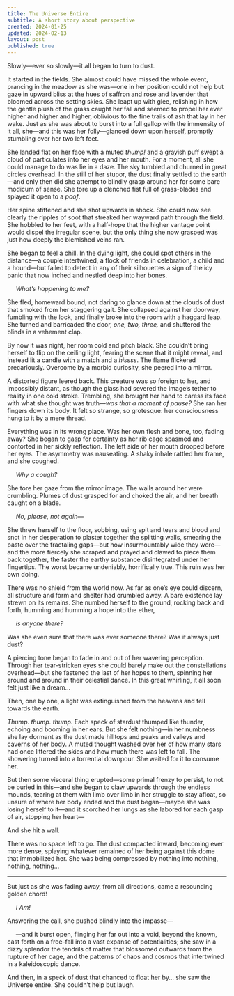 ```yaml
---
title: The Universe Entire
subtitle: A short story about perspective
created: 2024-01-25
updated: 2024-02-13
layout: post
published: true
---
```


Slowly—ever so slowly—it all began to turn to dust.

It started in the fields. She almost could have missed the whole event, prancing in the meadow
as she was—one in her position could not help but gaze in upward bliss at the hues of saffron and
rose and lavender that bloomed across the setting skies. She leapt up with glee, relishing in how
the gentle plush of the grass caught her fall and seemed to propel her ever higher and higher and
higher, oblivious to the fine trails of ash that lay in her wake. Just as she was about to burst into
a full gallop with the immensity of it all, she—and this was her folly—glanced down upon herself,
promptly stumbling over her two left feet.

She landed flat on her face with a muted _thump!_ and a grayish puff swept a cloud of particulates
into her eyes and her mouth. For a moment, all she could manage to do was lie in a daze. The sky
tumbled and churned in great circles overhead. In the still of her stupor, the dust finally settled to
the earth—and only then did she attempt to blindly grasp around her for some bare modicum of
sense. She tore up a clenched fist full of grass-blades and splayed it open to a _poof_.

Her spine stiffened and she shot upwards in shock. She could now see clearly the ripples of soot
that streaked her wayward path through the field. She hobbled to her feet, with a half-hope that
the higher vantage point would dispel the irregular scene, but the only thing she now grasped was
just how deeply the blemished veins ran.

She began to feel a chill. In the dying light, she could spot others in the distance—a couple
intertwined, a flock of friends in celebration, a child and a hound—but failed to detect in any of their
silhouettes a sign of the icy panic that now inched and nestled deep into her bones.

&nbsp;&nbsp;&nbsp;&nbsp; _What’s happening to me?_

She fled, homeward bound, not daring to glance down at the clouds of dust that smoked from her
staggering gait. She collapsed against her doorway, fumbling with the lock, and finally broke into
the room with a haggard leap. She turned and barricaded the door, _one, two, three,_ and shuttered
the blinds in a vehement clap.

By now it was night, her room cold and pitch black. She couldn’t bring herself to flip on the ceiling
light, fearing the scene that it might reveal, and instead lit a candle with a match and a _hissss_. The
flame flickered precariously. Overcome by a morbid curiosity, she peered into a mirror.

A distorted figure leered back. This creature was so foreign to her, and impossibly distant, as though
the glass had severed the image’s tether to reality in one cold stroke. Trembling, she brought her
hand to caress its face with what she thought was truth—_was that a moment of pause?_ She ran
her fingers down its body. It felt so strange, so grotesque: her consciousness hung to it by a mere
thread.

Everything was in its wrong place. Was her own flesh and bone, too, fading away? She began to
gasp for certainty as her rib cage spasmed and contorted in her sickly reflection. The left side of her
mouth drooped before her eyes. The asymmetry was nauseating. A shaky inhale rattled her frame,
and she coughed.

&nbsp;&nbsp;&nbsp;&nbsp; _Why a cough?_

She tore her gaze from the mirror image. The walls around her were crumbling. Plumes of dust
grasped for and choked the air, and her breath caught on a blade.

&nbsp;&nbsp;&nbsp;&nbsp; _No, please, not again—_

She threw herself to the floor, sobbing, using spit and tears and blood and snot in her desperation
to plaster together the splitting walls, smearing the paste over the fractaling gaps—but how
insurmountably wide they were—and the more fiercely she scraped and prayed and clawed to piece them
back together, the faster the earthy substance disintegrated under her fingertips. The worst became
undeniably, horrifically true. This ruin was her own doing.

There was no shield from the world now. As far as one’s eye could discern, all structure and form
and shelter had crumbled away. A bare existence lay strewn on its remains. She numbed herself to
the ground, rocking back and forth, humming and humming a hope into the ether,

&nbsp;&nbsp;&nbsp;&nbsp; _is anyone there?_

Was she even sure that there was ever someone there? Was it always just dust?

A piercing tone began to fade in and out of her wavering perception. Through her tear-stricken eyes
she could barely make out the constellations overhead—but she fastened the last of her hopes to
them, spinning her around and around in their celestial dance. In this great whirling, it all soon felt
just like a dream...

Then, one by one, a light was extinguished from the heavens and fell towards the earth.

_Thump. thump. thump._ Each speck of stardust thumped like thunder, echoing and booming in her
ears. But she felt nothing—in her numbness she lay dormant as the dust made hilltops and peaks
and valleys and caverns of her body. A muted thought washed over her of how many stars had
once littered the skies and how much there was left to fall. The showering turned into a torrential
downpour. She waited for it to consume her.

But then some visceral thing erupted—some primal frenzy to persist, to not be buried in this—and
she began to claw upwards through the endless mounds, tearing at them with limb over limb in her
struggle to stay afloat, so unsure of where her body ended and the dust began—maybe she was losing
herself to it—and it scorched her lungs as she labored for each gasp of air, stopping her heart—

And she hit a wall.

There was no space left to go. The dust compacted inward, becoming ever more dense, splaying
whatever remained of her being against this dome that immobilized her. She was being compressed
by nothing into nothing, nothing, nothing...

<hr style="border-top: dotted 1px;" />

But just as she was fading away, from all directions, came a resounding golden chord!

&nbsp;&nbsp;&nbsp;&nbsp; _I Am!_

Answering the call, she pushed blindly into the impasse—

&nbsp;&nbsp;&nbsp;&nbsp; —and it burst open, flinging her far out into a void, beyond the known, cast forth on a free-fall
into a vast expanse of potentialities; she saw in a dizzy splendor the tendrils of matter that blossomed
outwards from the rupture of her cage, and the patterns of chaos and cosmos that intertwined in
a kaleidoscopic dance.

And then, in a speck of dust that chanced to float her by... she saw the
Universe entire. She couldn’t help but laugh.
